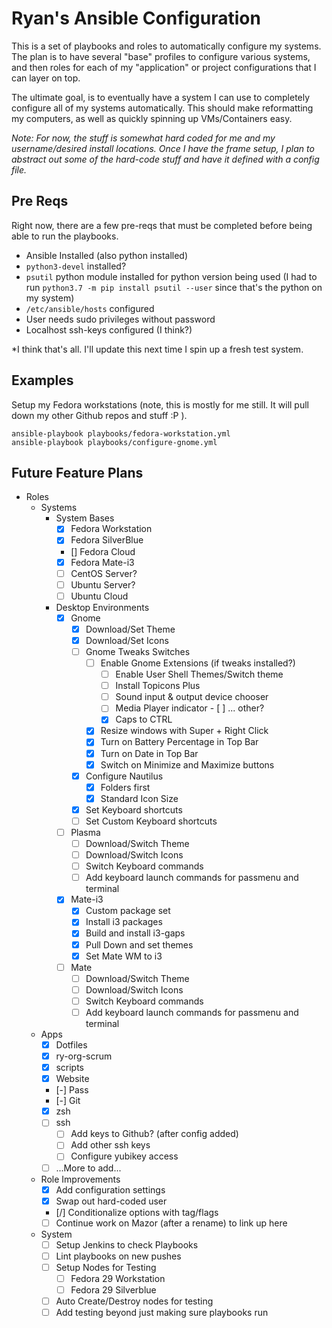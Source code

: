 # Ryan's Ansible Configuration

This is a set of playbooks and roles to automatically configure my systems. The
plan is to have several "base" profiles to configure various systems, and then
roles for each of my "application" or project configurations that I can layer
on top.

The ultimate goal, is to eventually have a system I can use to completely
configure all of my systems automatically. This should make reformatting my
computers, as well as quickly spinning up VMs/Containers easy.

*Note: For now, the stuff is somewhat hard coded for me and my username/desired
install locations. Once I have the frame setup, I plan to abstract out some of
the hard-code stuff and have it defined with a config file.*

## Pre Reqs

Right now, there are a few pre-reqs that must be completed before being able to
run the playbooks.

- Ansible Installed (also python installed)
- `python3-devel` installed?
- `psutil` python module installed for python version being used (I had to run
  `python3.7 -m pip install psutil --user` since that's the python on my system)
- `/etc/ansible/hosts` configured
- User needs sudo privileges without password
- Localhost ssh-keys configured (I think?)

*I think that's all. I'll update this next time I spin up a fresh test system.

## Examples

Setup my Fedora workstations (note, this is mostly for me still. It will pull
down my other Github repos and stuff :P ).

```
ansible-playbook playbooks/fedora-workstation.yml
ansible-playbook playbooks/configure-gnome.yml
```

## Future Feature Plans

- Roles
  - Systems
    - System Bases
      - [X] Fedora Workstation
      - [X] Fedora SilverBlue
      - [\] Fedora Cloud
      - [X] Fedora Mate-i3
      - [ ] CentOS Server?
      - [ ] Ubuntu Server?
      - [ ] Ubuntu Cloud
    - Desktop Environments
      - [X] Gnome
        - [X] Download/Set Theme
        - [X] Download/Set Icons
        - [ ] Gnome Tweaks Switches
          - [ ] Enable Gnome Extensions (if tweaks installed?)
            - [ ] Enable User Shell Themes/Switch theme
            - [ ] Install Topicons Plus
            - [ ] Sound input & output device chooser
            - [ ] Media Player indicator
                        - [ ] ... other?
            - [X] Caps to CTRL
          - [X] Resize windows with Super + Right Click
          - [X] Turn on Battery Percentage in Top Bar
          - [X] Turn on Date in Top Bar
          - [X] Switch on Minimize and Maximize buttons
        - [X] Configure Nautilus
          - [X] Folders first
          - [X] Standard Icon Size
        - [X] Set Keyboard shortcuts
        - [ ] Set Custom Keyboard shortcuts
      - [ ] Plasma
        - [ ] Download/Switch Theme
        - [ ] Download/Switch Icons
        - [ ] Switch Keyboard commands
        - [ ] Add keyboard launch commands for passmenu and terminal
      - [X] Mate-i3
        - [X] Custom package set
        - [X] Install i3 packages
        - [X] Build and install i3-gaps
        - [X] Pull Down and set themes
        - [X] Set Mate WM to i3
      - [ ] Mate
        - [ ] Download/Switch Theme
        - [ ] Download/Switch Icons
        - [ ] Switch Keyboard commands
        - [ ] Add keyboard launch commands for passmenu and terminal
  - Apps
    - [X] Dotfiles
    - [X] ry-org-scrum
    - [X] scripts
    - [X] Website
    - [-] Pass
    - [-] Git
    - [X] zsh
    - [ ] ssh
      - [ ] Add keys to Github? (after config added)
      - [ ] Add other ssh keys
      - [ ] Configure yubikey access
    - [ ] ...More to add...
  - Role Improvements
    - [X] Add configuration settings
    - [X] Swap out hard-coded user
    - [/] Conditionalize options with tag/flags
    - [ ] Continue work on Mazor (after a rename) to link up here
  - System
    - [ ] Setup Jenkins to check Playbooks
    - [ ] Lint playbooks on new pushes
    - [ ] Setup Nodes for Testing
        - [ ] Fedora 29 Workstation
        - [ ] Fedora 29 Silverblue
    - [ ] Auto Create/Destroy nodes for testing
    - [ ] Add testing beyond just making sure playbooks run
